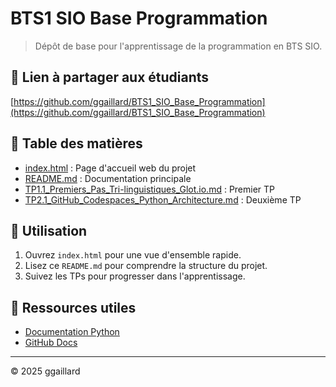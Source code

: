 # BTS1 SIO Base Programmation

> Dépôt de base pour l'apprentissage de la programmation en BTS SIO.

## 📎 Lien à partager aux étudiants

[https://github.com/ggaillard/BTS1_SIO_Base_Programmation](https://github.com/ggaillard/BTS1_SIO_Base_Programmation)

## 📄 Table des matières

- [index.html](index.html) : Page d'accueil web du projet
- [README.md](README.md) : Documentation principale
- [TP1.1_Premiers_Pas_Tri-linguistiques_Glot.io.md](TP1.1_Premiers_Pas_Tri-linguistiques_Glot.io.md) : Premier TP
- [TP2.1_GitHub_Codespaces_Python_Architecture.md](TP2.1_GitHub_Codespaces_Python_Architecture.md) : Deuxième TP

## 🚀 Utilisation

1. Ouvrez `index.html` pour une vue d'ensemble rapide.
2. Lisez ce `README.md` pour comprendre la structure du projet.
3. Suivez les TPs pour progresser dans l'apprentissage.

## 🔗 Ressources utiles

- [Documentation Python](https://docs.python.org/fr/3/)
- [GitHub Docs](https://docs.github.com/fr)

---

© 2025 ggaillard
